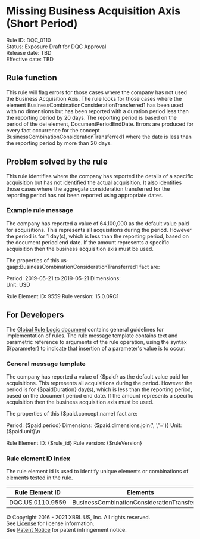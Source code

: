 # Missing Business Acquisition Axis (Short Period)  
Rule ID: DQC_0110  
Status: Exposure Draft for DQC Approval  
Release date: TBD   
Effective date: TBD  
  
## Rule function
This rule will flag errors for those cases where the company has not used the Business Acquisition Axis. The rule looks for those cases where the element BusinessCombinationConsiderationTransferred1 has been used with no dimensions but has been reported with a duration period less than the reporting period by 20 days. The reporting period is based on the period of the dei element, DocumentPeriodEndDate. Errors are produced for every fact occurrence for the concept BusinessCombinationConsiderationTransferred1 where the date is less than the reporting period by more than 20 days.

## Problem solved by the rule
This rule identifies where the company has reported the details of a specific acquisition but has not identified the actual acquisition. It also identifies those cases where the aggregate consideration transferred for the reporting period has not been reported using appropriate dates.

### Example rule message
The company has reported a value of  64,100,000 as the default value paid for acquisitions. This represents all acquisitions during the period.  However the period is for 1 day(s), which is less than the reporting period, based on the document period end date.  If the amount represents a specific acquisition then the business acquisition axis must be used.

The properties of this us-gaap:BusinessCombinationConsiderationTransferred1 fact are:

Period: 2019-05-21 to 2019-05-21
Dimensions:  
Unit: USD

Rule Element ID: 9559
Rule version: 15.0.0RC1

## For Developers  
The [Global Rule Logic document](https://github.com/DataQualityCommittee/dqc_us_rules/blob/master/docs/GlobalRuleLogic.md) contains general guidelines for implementation of rules. The rule message template contains text and parametric reference to arguments of the rule operation, using the syntax ${parameter} to indicate that insertion of a parameter's value is to occur.  
  
### General message template  
The company has reported a value of  {$paid} as the default value paid for acquisitions. This represents all acquisitions during the period.  However the period is for {$paidDuration} day(s), which is less than the reporting period, based on the document period end date.  If the amount represents a specific acquisition then the business acquisition axis must be used.

The properties of this {$paid.concept.name} fact are:

Period: {$paid.period}
Dimensions: {$paid.dimensions.join(', ','=')}
Unit: {$paid.unit}\n

Rule Element ID: {$rule_id}
Rule version: {$ruleVersion}
  
### Rule element ID index  
The rule element id is used to identify unique elements or combinations of elements tested in the rule.

|Rule Element ID|Elements|
|--- |--- |
|DQC.US.0110.9559|BusinessCombinationConsiderationTransferred1|
  
© Copyright 2016 - 2021 XBRL US, Inc. All rights reserved.   
See [License](https://xbrl.us/dqc-license) for license information.  
See [Patent Notice](https://xbrl.us/dqc-patent) for patent infringement notice.  